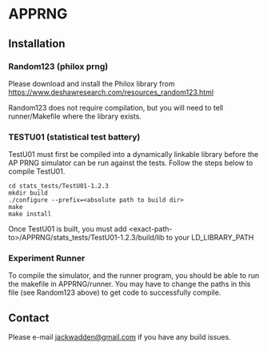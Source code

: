 # APPRNG

## Installation

### Random123 (philox prng)
Please download and install the Philox library from https://www.deshawresearch.com/resources_random123.html

Random123 does not require compilation, but you will need to tell runner/Makefile where the library exists.

### TESTU01 (statistical test battery)
TestU01 must first be compiled into a dynamically linkable library before the AP PRNG simulator can be run against the tests. Follow the steps below to compile TestU01.

`cd stats_tests/TestU01-1.2.3`  
`mkdir build`  
`./configure --prefix=<absolute path to build dir>`  
`make`  
`make install`  

Once TestU01 is built, you must add \<exact-path-to\>/APPRNG/stats_tests/TestU01-1.2.3/build/lib to your LD_LIBRARY_PATH

### Experiment Runner
To compile the simulator, and the runner program, you should be able to run the makefile in APPRNG/runner. You may have to change the paths in this file (see Random123 above) to get code to successfully compile.

## Contact

Please e-mail jackwadden@gmail.com if you have any build issues.
